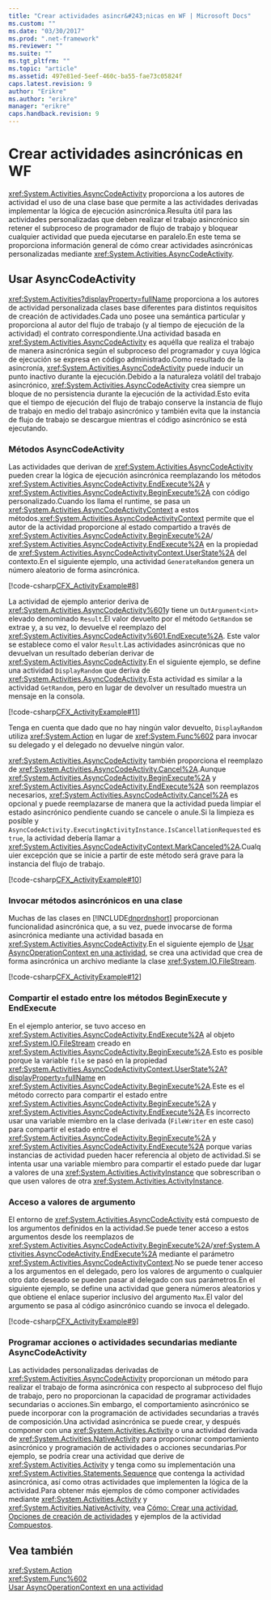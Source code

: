 ```yaml
---
title: "Crear actividades asincr&#243;nicas en WF | Microsoft Docs"
ms.custom: ""
ms.date: "03/30/2017"
ms.prod: ".net-framework"
ms.reviewer: ""
ms.suite: ""
ms.tgt_pltfrm: ""
ms.topic: "article"
ms.assetid: 497e81ed-5eef-460c-ba55-fae73c05824f
caps.latest.revision: 9
author: "Erikre"
ms.author: "erikre"
manager: "erikre"
caps.handback.revision: 9
---
```

# Crear actividades asincr&#243;nicas en WF
<xref:System.Activities.AsyncCodeActivity> proporciona a los autores de actividad el uso de una clase base que permite a las actividades derivadas implementar la lógica de ejecución asincrónica.Resulta útil para las actividades personalizadas que deben realizar el trabajo asincrónico sin retener el subproceso de programador de flujo de trabajo y bloquear cualquier actividad que pueda ejecutarse en paralelo.En este tema se proporciona información general de cómo crear actividades asincrónicas personalizadas mediante <xref:System.Activities.AsyncCodeActivity>.  
  
## Usar AsyncCodeActivity  
 <xref:System.Activities?displayProperty=fullName> proporciona a los autores de actividad personalizada clases base diferentes para distintos requisitos de creación de actividades.Cada uno posee una semántica particular y proporciona al autor del flujo de trabajo \(y al tiempo de ejecución de la actividad\) el contrato correspondiente.Una actividad basada en <xref:System.Activities.AsyncCodeActivity> es aquélla que realiza el trabajo de manera asincrónica según el subproceso del programador y cuya lógica de ejecución se expresa en código administrado.Como resultado de la asincronía, <xref:System.Activities.AsyncCodeActivity> puede inducir un punto inactivo durante la ejecución.Debido a la naturaleza volátil del trabajo asincrónico, <xref:System.Activities.AsyncCodeActivity> crea siempre un bloque de no persistencia durante la ejecución de la actividad.Esto evita que el tiempo de ejecución del flujo de trabajo conserve la instancia de flujo de trabajo en medio del trabajo asincrónico y también evita que la instancia de flujo de trabajo se descargue mientras el código asincrónico se está ejecutando.  
  
### Métodos AsyncCodeActivity  
 Las actividades que derivan de <xref:System.Activities.AsyncCodeActivity> pueden crear la lógica de ejecución asincrónica reemplazando los métodos <xref:System.Activities.AsyncCodeActivity.EndExecute%2A> y <xref:System.Activities.AsyncCodeActivity.BeginExecute%2A> con código personalizado.Cuando los llama el runtime, se pasa un <xref:System.Activities.AsyncCodeActivityContext> a estos métodos.<xref:System.Activities.AsyncCodeActivityContext> permite que el autor de la actividad proporcione al estado compartido a través de <xref:System.Activities.AsyncCodeActivity.BeginExecute%2A>\/ <xref:System.Activities.AsyncCodeActivity.EndExecute%2A> en la propiedad de <xref:System.Activities.AsyncCodeActivityContext.UserState%2A> del contexto.En el siguiente ejemplo, una actividad `GenerateRandom` genera un número aleatorio de forma asincrónica.  
  
 [!code-csharp[CFX_ActivityExample#8](../../../samples/snippets/csharp/VS_Snippets_CFX/CFX_ActivityExample/cs/Program.cs#8)]  
  
 La actividad de ejemplo anterior deriva de <xref:System.Activities.AsyncCodeActivity%601>y tiene un `OutArgument<int>` elevado denominado `Result`.El valor devuelto por el método `GetRandom` se extrae y, a su vez, lo devuelve el reemplazo del <xref:System.Activities.AsyncCodeActivity%601.EndExecute%2A>. Este valor se establece como el valor `Result`.Las actividades asincrónicas que no devuelvan un resultado deberían derivar de <xref:System.Activities.AsyncCodeActivity>.En el siguiente ejemplo, se define una actividad `DisplayRandom` que deriva de <xref:System.Activities.AsyncCodeActivity>.Esta actividad es similar a la actividad `GetRandom`, pero en lugar de devolver un resultado muestra un mensaje en la consola.  
  
 [!code-csharp[CFX_ActivityExample#11](../../../samples/snippets/csharp/VS_Snippets_CFX/CFX_ActivityExample/cs/Program.cs#11)]  
  
 Tenga en cuenta que dado que no hay ningún valor devuelto, `DisplayRandom` utiliza <xref:System.Action> en lugar de <xref:System.Func%602> para invocar su delegado y el delegado no devuelve ningún valor.  
  
 <xref:System.Activities.AsyncCodeActivity> también proporciona el reemplazo de <xref:System.Activities.AsyncCodeActivity.Cancel%2A>.Aunque <xref:System.Activities.AsyncCodeActivity.BeginExecute%2A> y <xref:System.Activities.AsyncCodeActivity.EndExecute%2A> son reemplazos necesarios, <xref:System.Activities.AsyncCodeActivity.Cancel%2A> es opcional y puede reemplazarse de manera que la actividad pueda limpiar el estado asincrónico pendiente cuando se cancele o anule.Si la limpieza es posible y `AsyncCodeActivity.ExecutingActivityInstance.IsCancellationRequested` es `true`, la actividad debería llamar a <xref:System.Activities.AsyncCodeActivityContext.MarkCanceled%2A>.Cualquier excepción que se inicie a partir de este método será grave para la instancia del flujo de trabajo.  
  
 [!code-csharp[CFX_ActivityExample#10](../../../samples/snippets/csharp/VS_Snippets_CFX/CFX_ActivityExample/cs/Program.cs#10)]  
  
### Invocar métodos asincrónicos en una clase  
 Muchas de las clases en [!INCLUDE[dnprdnshort](../../../includes/dnprdnshort-md.md)] proporcionan funcionalidad asincrónica que, a su vez, puede invocarse de forma asincrónica mediante una actividad basada en <xref:System.Activities.AsyncCodeActivity>.En el siguiente ejemplo de [Usar AsyncOperationContext en una actividad](../../../docs/framework/windows-workflow-foundation/samples/using-asyncoperationcontext-in-an-activity-sample.md), se crea una actividad que crea de forma asincrónica un archivo mediante la clase <xref:System.IO.FileStream>.  
  
 [!code-csharp[CFX_ActivityExample#12](../../../samples/snippets/csharp/VS_Snippets_CFX/CFX_ActivityExample/cs/Program.cs#12)]  
  
### Compartir el estado entre los métodos BeginExecute y EndExecute  
 En el ejemplo anterior, se tuvo acceso en <xref:System.Activities.AsyncCodeActivity.EndExecute%2A> al objeto <xref:System.IO.FileStream> creado en <xref:System.Activities.AsyncCodeActivity.BeginExecute%2A>.Esto es posible porque la variable `file` se pasó en la propiedad <xref:System.Activities.AsyncCodeActivityContext.UserState%2A?displayProperty=fullName> en <xref:System.Activities.AsyncCodeActivity.BeginExecute%2A>.Este es el método correcto para compartir el estado entre <xref:System.Activities.AsyncCodeActivity.BeginExecute%2A> y <xref:System.Activities.AsyncCodeActivity.EndExecute%2A>.Es incorrecto usar una variable miembro en la clase derivada \(`FileWriter` en este caso\) para compartir el estado entre el <xref:System.Activities.AsyncCodeActivity.BeginExecute%2A> y <xref:System.Activities.AsyncCodeActivity.EndExecute%2A> porque varias instancias de actividad pueden hacer referencia al objeto de actividad.Si se intenta usar una variable miembro para compartir el estado puede dar lugar a valores de una <xref:System.Activities.ActivityInstance> que sobrescriban o que usen valores de otra <xref:System.Activities.ActivityInstance>.  
  
### Acceso a valores de argumento  
 El entorno de <xref:System.Activities.AsyncCodeActivity> está compuesto de los argumentos definidos en la actividad.Se puede tener acceso a estos argumentos desde los reemplazos de <xref:System.Activities.AsyncCodeActivity.BeginExecute%2A>\/<xref:System.Activities.AsyncCodeActivity.EndExecute%2A> mediante el parámetro <xref:System.Activities.AsyncCodeActivityContext>.No se puede tener acceso a los argumentos en el delegado, pero los valores de argumento o cualquier otro dato deseado se pueden pasar al delegado con sus parámetros.En el siguiente ejemplo, se define una actividad que genera números aleatorios y que obtiene el enlace superior inclusivo del argumento `Max`.El valor del argumento se pasa al código asincrónico cuando se invoca el delegado.  
  
 [!code-csharp[CFX_ActivityExample#9](../../../samples/snippets/csharp/VS_Snippets_CFX/CFX_ActivityExample/cs/Program.cs#9)]  
  
### Programar acciones o actividades secundarias mediante AsyncCodeActivity  
 Las actividades personalizadas derivadas de <xref:System.Activities.AsyncCodeActivity> proporcionan un método para realizar el trabajo de forma asincrónica con respecto al subproceso del flujo de trabajo, pero no proporcionan la capacidad de programar actividades secundarias o acciones.Sin embargo, el comportamiento asincrónico se puede incorporar con la programación de actividades secundarias a través de composición.Una actividad asincrónica se puede crear, y después componer con una <xref:System.Activities.Activity> o una actividad derivada de <xref:System.Activities.NativeActivity> para proporcionar comportamiento asincrónico y programación de actividades o acciones secundarias.Por ejemplo, se podría crear una actividad que derive de <xref:System.Activities.Activity> y tenga como su implementación una <xref:System.Activities.Statements.Sequence> que contenga la actividad asincrónica, así como otras actividades que implementen la lógica de la actividad.Para obtener más ejemplos de cómo componer actividades mediante <xref:System.Activities.Activity> y <xref:System.Activities.NativeActivity>, vea [Cómo: Crear una actividad](../../../docs/framework/windows-workflow-foundation//how-to-create-an-activity.md), [Opciones de creación de actividades](../../../docs/framework/windows-workflow-foundation//activity-authoring-options-in-wf.md) y ejemplos de la actividad [Compuestos](../../../docs/framework/windows-workflow-foundation/samples/composite.md).  
  
## Vea también  
 <xref:System.Action>   
 <xref:System.Func%602>   
 [Usar AsyncOperationContext en una actividad](../../../docs/framework/windows-workflow-foundation/samples/using-asyncoperationcontext-in-an-activity-sample.md)